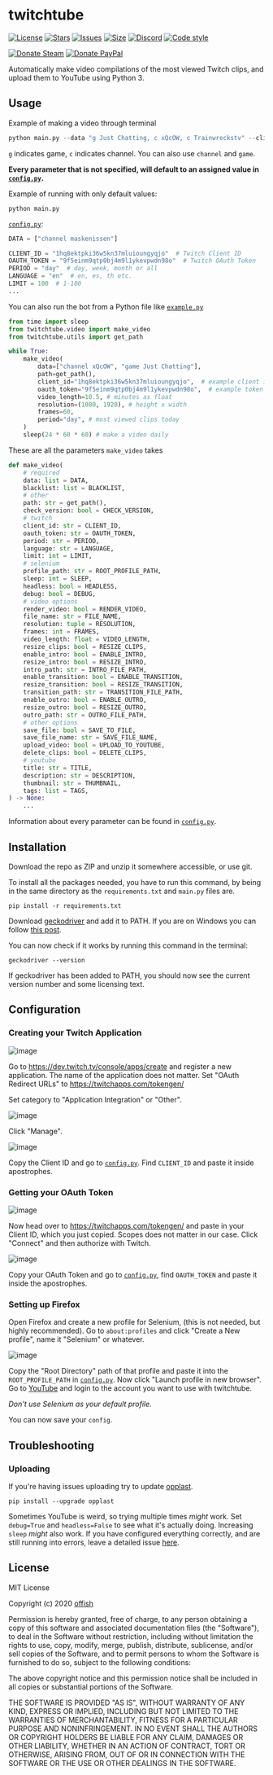 # twitchtube
[![License](https://img.shields.io/github/license/offish/twitchtube.svg)](https://github.com/offish/twitchtube/blob/master/LICENSE)
[![Stars](https://img.shields.io/github/stars/offish/twitchtube.svg)](https://github.com/offish/twitchtube/stargazers)
[![Issues](https://img.shields.io/github/issues/offish/twitchtube.svg)](https://github.com/offish/twitchtube/issues)
[![Size](https://img.shields.io/github/repo-size/offish/twitchtube.svg)](https://github.com/offish/twitchtube)
[![Discord](https://img.shields.io/discord/467040686982692865?color=7289da&label=Discord&logo=discord)](https://discord.gg/t8nHSvA)
[![Code style](https://img.shields.io/badge/code%20style-black-000000.svg)](https://github.com/psf/black)

[![Donate Steam](https://img.shields.io/badge/donate-steam-green.svg)](https://steamcommunity.com/tradeoffer/new/?partner=293059984&token=0-l_idZR)
[![Donate PayPal](https://img.shields.io/badge/donate-paypal-blue.svg)](https://www.paypal.me/0ffish)

Automatically make video compilations of the most viewed Twitch clips, and upload them to YouTube using Python 3. 

## Usage
Example of making a video through terminal
```python
python main.py --data "g Just Chatting, c xQcOW, c Trainwreckstv" --client_id "1hq8ektpki36w5kn37mluioungyqjo" --oauth_token "9f5einm9qtp0bj4m9l1ykevpwdn98o" --duration 10.5 --resolution 1080 1920 --title "Top Just Chatting, xQc and Trainwrecks Twitch Clips Today" --tags "xqc, trainwrecks, twitch clips, xqc twitch, trainwrecks twitch"
```
`g` indicates game, `c` indicates channel. You can also use `channel` and `game`.

**Every parameter that is not specified, will default to an assigned value in [`config.py`](twitchtube/config.py).**

Example of running with only default values:

```text
python main.py
```

[`config.py`](twitchtube/config.py):
```python
DATA = ["channel maskenissen"]

CLIENT_ID = "1hq8ektpki36w5kn37mluioungyqjo"  # Twitch Client ID
OAUTH_TOKEN = "9f5einm9qtp0bj4m9l1ykevpwdn98o"  # Twitch OAuth Token
PERIOD = "day"  # day, week, month or all
LANGUAGE = "en"  # en, es, th etc.
LIMIT = 100  # 1-100
...
```

You can also run the bot from a Python file like [`example.py`](example.py)
```python
from time import sleep
from twitchtube.video import make_video
from twitchtube.utils import get_path

while True:
    make_video(
        data=["channel xQcOW", "game Just Chatting"],
        path=get_path(),
        client_id="1hq8ektpki36w5kn37mluioungyqjo",  # example client id (fake)
        oauth_token="9f5einm9qtp0bj4m9l1ykevpwdn98o",  # example token (fake)
        video_length=10.5, # minutes as float
        resolution=(1080, 1920), # height x width
        frames=60,
        period="day", # most viewed clips today
    )
    sleep(24 * 60 * 60) # make a video daily
```

These are all the parameters `make_video` takes
```python
def make_video(
    # required
    data: list = DATA,
    blacklist: list = BLACKLIST,
    # other
    path: str = get_path(),
    check_version: bool = CHECK_VERSION,
    # twitch
    client_id: str = CLIENT_ID,
    oauth_token: str = OAUTH_TOKEN,
    period: str = PERIOD,
    language: str = LANGUAGE,
    limit: int = LIMIT,
    # selenium
    profile_path: str = ROOT_PROFILE_PATH,
    sleep: int = SLEEP,
    headless: bool = HEADLESS,
    debug: bool = DEBUG,
    # video options
    render_video: bool = RENDER_VIDEO,
    file_name: str = FILE_NAME,
    resolution: tuple = RESOLUTION,
    frames: int = FRAMES,
    video_length: float = VIDEO_LENGTH,
    resize_clips: bool = RESIZE_CLIPS,
    enable_intro: bool = ENABLE_INTRO,
    resize_intro: bool = RESIZE_INTRO,
    intro_path: str = INTRO_FILE_PATH,
    enable_transition: bool = ENABLE_TRANSITION,
    resize_transition: bool = RESIZE_TRANSITION,
    transition_path: str = TRANSITION_FILE_PATH,
    enable_outro: bool = ENABLE_OUTRO,
    resize_outro: bool = RESIZE_OUTRO,
    outro_path: str = OUTRO_FILE_PATH,
    # other options
    save_file: bool = SAVE_TO_FILE,
    save_file_name: str = SAVE_FILE_NAME,
    upload_video: bool = UPLOAD_TO_YOUTUBE,
    delete_clips: bool = DELETE_CLIPS,
    # youtube
    title: str = TITLE,
    description: str = DESCRIPTION,
    thumbnail: str = THUMBNAIL,
    tags: list = TAGS,
) -> None:
    ...
```
Information about every parameter can be found in [`config.py`](twitchtube/config.py).

## Installation
Download the repo as ZIP and unzip it somewhere accessible, or use git.

To install all the packages needed, you have to run this command, by being in the same directory as the `requirements.txt` and `main.py` files are.

```
pip install -r requirements.txt 
```

Download [geckodriver](https://github.com/mozilla/geckodriver/releases) and add it to PATH. If you are on Windows you can follow [this post](https://softwaretestingboard.com/q2a/2366/how-to-set-geckodriver-into-path-environment-variable).

You can now check if it works by running this command in the terminal:
```text
geckodriver --version
```
If geckodriver has been added to PATH, you should now see the current version number and some licensing text.

## Configuration
### Creating your Twitch Application
![image](https://user-images.githubusercontent.com/30203217/115958371-7e76c880-a507-11eb-8748-7bbc5f497a68.png)

Go to https://dev.twitch.tv/console/apps/create and register a new application.
The name of the application does not matter. Set "OAuth Redirect URLs" to https://twitchapps.com/tokengen/

Set category to "Application Integration" or "Other". 


![image](https://user-images.githubusercontent.com/30203217/115958430-cbf33580-a507-11eb-963e-14a7dccbfd7d.png)

Click "Manage".

![image](https://user-images.githubusercontent.com/30203217/115958485-eb8a5e00-a507-11eb-98f8-c01b4dabd163.png)

Copy the Client ID and go to [`config.py`](twitchtube/config.py). 
Find `CLIENT_ID` and paste it inside apostrophes.

### Getting your OAuth Token
![image](https://user-images.githubusercontent.com/30203217/115958569-402dd900-a508-11eb-8464-676b927acff5.png)

Now head over to https://twitchapps.com/tokengen/ and paste in your Client ID, which you just copied.
Scopes does not matter in our case. Click "Connect" and then authorize with Twitch.

![image](https://user-images.githubusercontent.com/30203217/115958582-5b004d80-a508-11eb-8e29-91669c71e987.png)

Copy your OAuth Token and go to [`config.py`](twitchtube/config.py), find `OAUTH_TOKEN` and paste it inside the apostrophes.

### Setting up Firefox

Open Firefox and create a new profile for Selenium, (this is not needed, but highly recommended). Go to `about:profiles` and click "Create a New profile", name it "Selenium" or whatever. 

![image](https://user-images.githubusercontent.com/30203217/115958696-c0543e80-a508-11eb-9d76-6ef5fd33e889.png)

Copy the "Root Directory" path of that profile and paste it into the `ROOT_PROFILE_PATH` in [`config.py`](twitchtube/config.py). Now click "Launch profile in new browser". Go to [YouTube](https://youtube.com) and login to the account you want to use with twitchtube.


*Don't use Selenium as your default profile.* 

You can now save your `config`.

## Troubleshooting
### Uploading
If you're having issues uploading try to update [opplast](https://github.com/offish/opplast).
```
pip install --upgrade opplast
```
Sometimes YouTube is weird, so trying multiple times *might* work. 
Set `debug=True` and `headless=False` to see what it's actually doing. Increasing `sleep` *might* also work. 
If you have configured everything correctly, and are still running into errors, leave a detailed issue [here](https://github.com/offish/opplast/issues).

## License
MIT License

Copyright (c) 2020 [offish](https://offi.sh)

Permission is hereby granted, free of charge, to any person obtaining a copy
of this software and associated documentation files (the "Software"), to deal
in the Software without restriction, including without limitation the rights
to use, copy, modify, merge, publish, distribute, sublicense, and/or sell
copies of the Software, and to permit persons to whom the Software is
furnished to do so, subject to the following conditions:

The above copyright notice and this permission notice shall be included in all
copies or substantial portions of the Software.

THE SOFTWARE IS PROVIDED "AS IS", WITHOUT WARRANTY OF ANY KIND, EXPRESS OR
IMPLIED, INCLUDING BUT NOT LIMITED TO THE WARRANTIES OF MERCHANTABILITY,
FITNESS FOR A PARTICULAR PURPOSE AND NONINFRINGEMENT. IN NO EVENT SHALL THE
AUTHORS OR COPYRIGHT HOLDERS BE LIABLE FOR ANY CLAIM, DAMAGES OR OTHER
LIABILITY, WHETHER IN AN ACTION OF CONTRACT, TORT OR OTHERWISE, ARISING FROM,
OUT OF OR IN CONNECTION WITH THE SOFTWARE OR THE USE OR OTHER DEALINGS IN THE
SOFTWARE.
